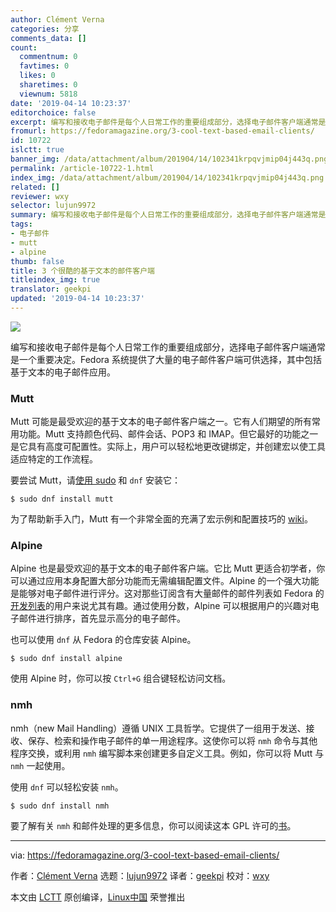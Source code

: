 ```yaml
---
author: Clément Verna
categories: 分享
comments_data: []
count:
  commentnum: 0
  favtimes: 0
  likes: 0
  sharetimes: 0
  viewnum: 5818
date: '2019-04-14 10:23:37'
editorchoice: false
excerpt: 编写和接收电子邮件是每个人日常工作的重要组成部分，选择电子邮件客户端通常是一个重要决定。Fedora 系统提供了大量的电子邮件客户端可供选择，其中包括基于文本的电子邮件应用。
fromurl: https://fedoramagazine.org/3-cool-text-based-email-clients/
id: 10722
islctt: true
banner_img: /data/attachment/album/201904/14/102341krpqvjmip04j443q.png
permalink: /article-10722-1.html
index_img: /data/attachment/album/201904/14/102341krpqvjmip04j443q.png.thumb.jpg
related: []
reviewer: wxy
selector: lujun9972
summary: 编写和接收电子邮件是每个人日常工作的重要组成部分，选择电子邮件客户端通常是一个重要决定。Fedora 系统提供了大量的电子邮件客户端可供选择，其中包括基于文本的电子邮件应用。
tags:
- 电子邮件
- mutt
- alpine
thumb: false
title: 3 个很酷的基于文本的邮件客户端
titleindex_img: true
translator: geekpi
updated: '2019-04-14 10:23:37'
---
```


![](/data/attachment/album/201904/14/102341krpqvjmip04j443q.png)


编写和接收电子邮件是每个人日常工作的重要组成部分，选择电子邮件客户端通常是一个重要决定。Fedora 系统提供了大量的电子邮件客户端可供选择，其中包括基于文本的电子邮件应用。


### Mutt


Mutt 可能是最受欢迎的基于文本的电子邮件客户端之一。它有人们期望的所有常用功能。Mutt 支持颜色代码、邮件会话、POP3 和 IMAP。但它最好的功能之一是它具有高度可配置性。实际上，用户可以轻松地更改键绑定，并创建宏以使工具适应特定的工作流程。


要尝试 Mutt，请[使用 sudo](https://fedoramagazine.org/howto-use-sudo/) 和 `dnf` 安装它：



```
$ sudo dnf install mutt
```

为了帮助新手入门，Mutt 有一个非常全面的充满了宏示例和配置技巧的 [wiki](https://gitlab.com/muttmua/mutt/wikis/home)。


### Alpine


Alpine 也是最受欢迎的基于文本的电子邮件客户端。它比 Mutt 更适合初学者，你可以通过应用本身配置大部分功能而无需编辑配置文件。Alpine 的一个强大功能是能够对电子邮件进行评分。这对那些订阅含有大量邮件的邮件列表如 Fedora 的[开发列表](https://lists.fedoraproject.org/archives/list/devel@lists.fedoraproject.org/)的用户来说尤其有趣。通过使用分数，Alpine 可以根据用户的兴趣对电子邮件进行排序，首先显示高分的电子邮件。


也可以使用 `dnf` 从 Fedora 的仓库安装 Alpine。



```
$ sudo dnf install alpine
```

使用 Alpine 时，你可以按 `Ctrl+G` 组合键轻松访问文档。


### nmh


nmh（new Mail Handling）遵循 UNIX 工具哲学。它提供了一组用于发送、接收、保存、检索和操作电子邮件的单一用途程序。这使你可以将 `nmh` 命令与其他程序交换，或利用 `nmh` 编写脚本来创建更多自定义工具。例如，你可以将 Mutt 与 `nmh` 一起使用。


使用 `dnf` 可以轻松安装 `nmh`。



```
$ sudo dnf install nmh
```

要了解有关 `nmh` 和邮件处理的更多信息，你可以阅读这本 GPL 许可的[书](https://rand-mh.sourceforge.io/book/)。




---


via: <https://fedoramagazine.org/3-cool-text-based-email-clients/>


作者：[Clément Verna](https://fedoramagazine.org/author/cverna/) 选题：[lujun9972](https://github.com/lujun9972) 译者：[geekpi](https://github.com/geekpi) 校对：[wxy](https://github.com/wxy)


本文由 [LCTT](https://github.com/LCTT/TranslateProject) 原创编译，[Linux中国](https://linux.cn/) 荣誉推出